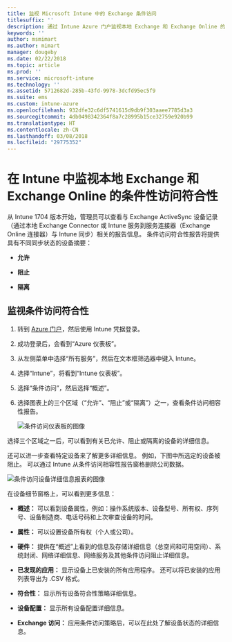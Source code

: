 ```yaml
---
title: 监视 Microsoft Intune 中的 Exchange 条件访问
titlesuffix: ''
description: 通过 Intune Azure 门户监视本地 Exchange 和 Exchange Online 的条件访问符合性。
keywords: ''
author: msmimart
ms.author: mimart
manager: dougeby
ms.date: 02/22/2018
ms.topic: article
ms.prod: ''
ms.service: microsoft-intune
ms.technology: ''
ms.assetid: 5712682d-285b-43fd-9978-3dcfd95ec5f9
ms.suite: ems
ms.custom: intune-azure
ms.openlocfilehash: 932dfe32c6df5741615d9db9f303aaee7785d3a3
ms.sourcegitcommit: 4db0498342364f8a7c28995b15ce32759e920b99
ms.translationtype: HT
ms.contentlocale: zh-CN
ms.lasthandoff: 03/08/2018
ms.locfileid: "29775352"
---
```

# <a name="monitor-conditional-access-compliance-for-on-premises-exchange-and-exchange-online-in-intune"></a>在 Intune 中监视本地 Exchange 和 Exchange Online 的条件性访问符合性

从 Intune 1704 版本开始，管理员可以查看与 Exchange ActiveSync 设备记录（通过本地 Exchange Connector 或 Intune 服务到服务连接器（Exchange Online 连接器）与 Intune 同步）相关的报告信息。 条件访问符合性报告将提供具有不同同步状态的设备摘要：

-   **允许**

-   **阻止**

-   **隔离**

## <a name="to-monitor-conditional-access-compliance"></a>监视条件访问符合性

1.  转到 [Azure 门户](https://portal.azure.com/)，然后使用 Intune 凭据登录。

2.  成功登录后，会看到“Azure 仪表板”。

3.  从左侧菜单中选择“所有服务”，然后在文本框筛选器中键入 Intune。

4.  选择“Intune”，将看到“Intune 仪表板”。

5.  选择“条件访问”，然后选择“概述”。

6.  选择图表上的三个区域（“允许”、“阻止”或“隔离”）之一，查看条件访问相容性报告。

    ![条件访问仪表板的图像](./media/CA-reporting-intune-1.png)

选择三个区域之一后，可以看到有关已允许、阻止或隔离的设备的详细信息。

还可以进一步查看特定设备来了解更多详细信息。 例如，下图中所选定的设备被阻止。 可以通过 Intune 从条件访问相容性报告窗格删除公司数据。

![条件访问设备详细信息报表的图像](./media/CA-reporting-intune-3.png)

在设备细节窗格上，可以看到更多信息：

-   **概述：** 可以看到设备属性，例如：操作系统版本、设备型号、所有权、序列号、设备制造商、电话号码和上次审查设备的时间。

-   **属性：** 可以设置设备所有权（个人或公司）。

-   **硬件：** 提供在“概述”上看到的信息及存储详细信息（总空间和可用空间）、系统封闭、网络详细信息、网络服务及其他条件访问阻止详细信息。

-   **已发现的应用：** 显示设备上已安装的所有应用程序。 还可以将已安装的应用列表导出为 .CSV 格式。

-   **符合性：** 显示所有设备符合性策略详细信息。

-   **设备配置：** 显示所有设备配置详细信息。

-   **Exchange 访问：** 应用条件访问策略后，可以在此处了解设备状态的详细信息。

